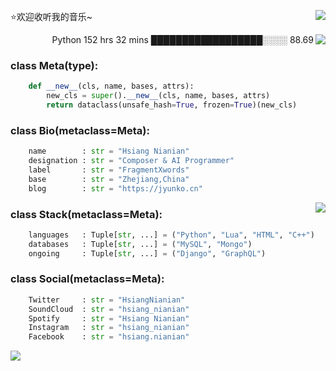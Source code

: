 <p>
  <img align="right" src="https://profile-counter.glitch.me/A2C29K9/count.svg" />
  ⭐️欢迎收听我的音乐~
</p>
<img align="right" src="https://github-readme-stats.vercel.app/api?username=A2C29K9&show_icons=true&title_color=fff&icon_color=79ff97&text_color=9f9f9f&bg_color=151515">
<p align="right">
Python      152 hrs 32 mins       ██████████████████░░░░   88.69 
</p>

### class Meta(type):
```py
    def __new__(cls, name, bases, attrs):
        new_cls = super().__new__(cls, name, bases, attrs)
        return dataclass(unsafe_hash=True, frozen=True)(new_cls)
```

### class Bio(metaclass=Meta):
```py
    name        : str = "Hsiang Nianian"
    designation : str = "Composer & AI Programmer"
    label       : str = "FragmentXwords"
    base        : str = "Zhejiang,China"
    blog        : str = "https://jyunko.cn"
```
<img align="right" src="https://github-readme-stats.vercel.app/api/top-langs/?username=A2C29K9&hide=css,hack&title_color=ffffff&text_color=c9cacc&icon_color=2bbc8a&bg_color=1d1f21" />
  
### class Stack(metaclass=Meta):
```py
    languages   : Tuple[str, ...] = ("Python", "Lua", "HTML", "C++")
    databases   : Tuple[str, ...] = ("MySQL", "Mongo")
    ongoing     : Tuple[str, ...] = ("Django", "GraphQL")
```

### class Social(metaclass=Meta):
```py
    Twitter     : str = "HsiangNianian"
    SoundCloud  : str = "hsiang_nianian"
    Spotify     : str = "Hsiang Nianian"
    Instagram   : str = "hsiang_nianian"
    Facebook    : str = "hsiang.nianian"
```

![](https://github.com/insolitum/insolitum/raw/main/contributions.svg)
